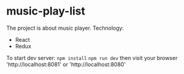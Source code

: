 # music-play-list
The project is about music player.
Technology:
- React
- Redux

To start dev server:
`npm install`
`npm run dev` then visit your browser 'http://localhost:8081' or 'http://localhost:8080'
